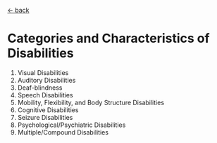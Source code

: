 [&larr; back](../index.md)

# Categories and Characteristics of Disabilities

1. Visual Disabilities
2. Auditory Disabilities
3. Deaf-blindness
4. Speech Disabilities
5. Mobility, Flexibility, and Body Structure Disabilities
6. Cognitive Disabilities
7. Seizure Disabilities
8. Psychological/Psychiatric Disabilities
9. Multiple/Compound Disabilities